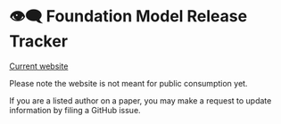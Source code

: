 # 👁️‍🗨️ Foundation Model Release Tracker
[Current website](http://foundationmodeltracker.com/)

Please note the website is not meant for public consumption yet.

If you are a listed author on a paper, you may make a request to update information by filing a
GitHub issue.

